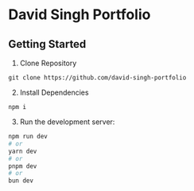 # David Singh Portfolio

## Getting Started

1. Clone Repository

```
git clone https://github.com/david-singh-portfolio
```

2. Install Dependencies

```
npm i
```

3. Run the development server:

```bash
npm run dev
# or
yarn dev
# or
pnpm dev
# or
bun dev
```